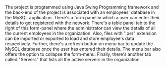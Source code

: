 The project is programmed using Java Swing Programming framework and the back-end of the project is associated with an employees' database in the MySQL application. There's a form panel in which a user can enter their details to get registered with the network. There's a table panel tab to the right of this form-panel where the administrator can view the details of all the current employees in the organization. Also, files with ".per" extension can be imported or exported to load and store employee's data respectively. Further, there's a refresh button on menu bar to update the MySQL database once the user has entered their details. The menu bar also offers the option to collapse the form-menu. Finally, there's another tab called "Servers" that lists all the active servers in the organization.